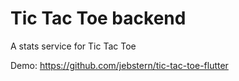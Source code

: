 # Tic Tac Toe backend
A stats service for Tic Tac Toe

Demo: https://github.com/jebstern/tic-tac-toe-flutter
